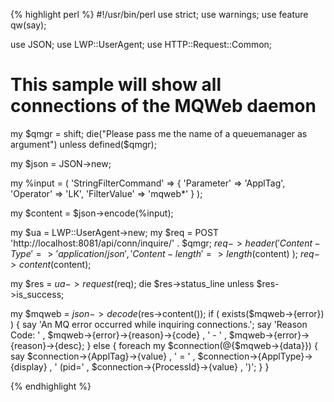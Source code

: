 {% highlight perl %}
#!/usr/bin/perl
use strict;
use warnings;
use feature qw(say);

use JSON;
use LWP::UserAgent;
use HTTP::Request::Common;

# This sample will show all connections of the MQWeb daemon

my $qmgr = shift;
die("Please pass me the name of a queuemanager as argument")
	unless defined($qmgr);

my $json = JSON->new;

my %input = ( 
	'StringFilterCommand' => {
		'Parameter' => 'ApplTag',
		'Operator' => 'LK',
		'FilterValue' => 'mqweb*'
	}
);

my $content = $json->encode(\%input);    

my $ua = LWP::UserAgent->new;
my $req = POST 'http://localhost:8081/api/conn/inquire/' . $qmgr;
$req->header(
	'Content-Type' => 'application/json',
	'Content-length' => length($content)
);
$req->content($content);

my $res = $ua->request($req);
die $res->status_line unless $res->is_success;
	
my $mqweb = $json->decode($res->content());
if ( exists($mqweb->{error}) ) {
	say 'An MQ error occurred while inquiring connections.';
	say 'Reason Code: '
		, $mqweb->{error}->{reason}->{code}
		, ' - '
		, $mqweb->{error}->{reason}->{desc};
}
else {
	foreach my $connection(@{$mqweb->{data}}) {
		say $connection->{ApplTag}->{value}
			, ' = '
			, $connection->{ApplType}->{display} 
			, ' (pid='
			, $connection->{ProcessId}->{value}
			, ')';
	}
}

{% endhighlight %}
